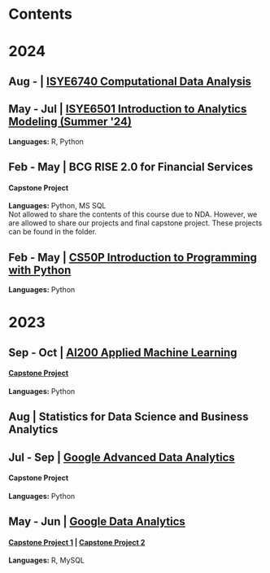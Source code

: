 # Contents
# 2024
## Aug - | [ISYE6740 Computational Data Analysis](https://github.com/kuehbiko/03-Coursework/tree/main/Analytics%20Essential%20Tools%20and%20Methods%20MicroMasters/ISYE6740%20Computational%20Data%20Analytics)

## May - Jul | [ISYE6501 Introduction to Analytics Modeling (Summer '24)](https://github.com/kuehbiko/03-Coursework/tree/main/Analytics%20Essential%20Tools%20and%20Methods%20MicroMasters/ISYE6501%20Introduction%20to%20Analytics%20Modelling)
**Languages:** R, Python

## Feb - May | BCG RISE 2.0 for Financial Services
#### Capstone Project
**Languages:** Python, MS SQL \
Not allowed to share the contents of this course due to NDA. However, we are allowed to share our projects and final capstone project. These projects can be found in the folder.

## Feb - May | [CS50P Introduction to Programming with Python](https://github.com/kuehbiko/03-Coursework/tree/main/Harvard%20CS50P%20Introduction%20to%20Programming%20with%20Python)
**Languages:** Python

# 2023
## Sep - Oct | [AI200 Applied Machine Learning](https://github.com/kuehbiko/03-Coursework/tree/main/Heicoders%20Academy%20AI200%20Applied%20Machine%20Learning)
#### [Capstone Project](https://github.com/kuehbiko/03-Coursework/tree/main/Heicoders%20Academy%20AI200%20Applied%20Machine%20Learning/Capstone%20Project)
**Languages:** Python

## Aug | Statistics for Data Science and Business Analytics


## Jul - Sep | [Google Advanced Data Analytics](https://github.com/kuehbiko/03-Coursework/tree/main/Google%20Advanced%20Data%20Analytics)
#### Capstone Project
**Languages:** Python

## May - Jun | [Google Data Analytics](https://github.com/kuehbiko/03-Coursework/tree/main/Google%20Data%20Analytics)
#### [Capstone Project 1](https://github.com/kuehbiko/03-Coursework/tree/main/Google%20Data%20Analytics/Capstone%20-%20Bellabeat) | [Capstone Project 2](https://github.com/kuehbiko/03-Coursework/tree/main/Google%20Data%20Analytics/Capstone%20-%20Cyclistic)
**Languages:** R, MySQL

